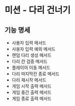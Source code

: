 # 미션 - 다리 건너기

## 기능 명세
- 사용자 입력 메서드
- 사용자 입력 예외 메서드
- 랜덤 다리 생성 메서드
- 다리 칸 검증 메서드
- 플레이어 이동 메서드
- 다리 마지막칸 종료 메서드
- 다리 재시작 메서드
- 게임 시작 출력 메서드
- 게임 중간 출력 메서드
- 게임 종료 출력 메서드

